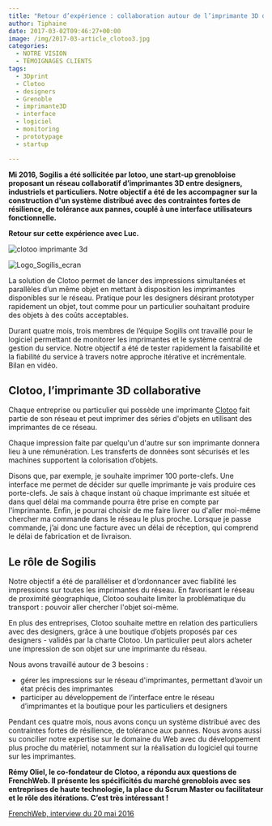 ```yaml
---
title: "Retour d’expérience : collaboration autour de l’imprimante 3D de Clotoo, « la manufacture particulière »"
author: Tiphaine
date: 2017-03-02T09:46:27+00:00
image: /img/2017-03-article_clotoo3.jpg
categories:
  - NOTRE VISION
  - TÉMOIGNAGES CLIENTS
tags:
  - 3Dprint
  - Clotoo
  - designers
  - Grenoble
  - imprimante3D
  - interface
  - logiciel
  - monitoring
  - prototypage
  - startup

---
```


**Mi 2016, Sogilis a été sollicitée par lotoo, une start-up grenobloise proposant un réseau collaboratif d’imprimantes 3D entre designers, industriels et particuliers. Notre objectif a été de les accompagner sur la construction d'un système distribué avec des contraintes fortes de résilience, de tolérance aux pannes, couplé à une interface utilisateurs fonctionnelle.**

**Retour sur cette expérience avec Luc.**

![clotoo imprimante 3d](/img/2017-02-logo-clotoo.png)

![Logo_Sogilis_ecran](/img/2017-02-Logo_Sogilis_ecran.jpg)

La solution de Clotoo permet de lancer des impressions simultanées et parallèles d’un même objet en mettant à disposition les imprimantes disponibles sur le réseau. Pratique pour les designers désirant prototyper rapidement un objet, tout comme pour un particulier souhaitant produire des objets à des coûts acceptables.

Durant quatre mois, trois membres de l’équipe Sogilis ont travaillé pour le logiciel permettant de monitorer les imprimantes et le système central de gestion du service. Notre objectif a été de tester rapidement la faisabilité et la fiabilité du service à travers notre approche itérative et incrémentale. Bilan en vidéo.

## Clotoo, l’imprimante 3D collaborative

Chaque entreprise ou particulier qui possède une imprimante [Clotoo](http://www.clotoo.com/) fait partie de son réseau et peut imprimer des séries d'objets en utilisant des imprimantes de ce réseau.

Chaque impression faite par quelqu'un d'autre sur son imprimante donnera lieu à une rémunération. Les transferts de données sont sécurisés et les machines supportent la colorisation d’objets.

Disons que, par exemple, je souhaite imprimer 100 porte-clefs. Une interface me permet de décider sur quelle imprimante je vais produire ces porte-clefs. Je sais à chaque instant où chaque imprimante est située et dans quel délai ma commande pourra être prise en compte par l'imprimante. Enfin, je pourrai choisir de me faire livrer ou d'aller moi-même chercher ma commande dans le réseau le plus proche. Lorsque je passe commande, j’ai donc une facture avec un délai de réception, qui comprend le délai de fabrication et de livraison.

## Le rôle de Sogilis

Notre objectif a été de paralléliser et d’ordonnancer avec fiabilité les impressions sur toutes les imprimantes du réseau. En favorisant le réseau de proximité géographique, Clotoo souhaite limiter la problématique du transport : pouvoir aller chercher l'objet soi-même.

En plus des entreprises, Clotoo souhaite mettre en relation des particuliers avec des designers, grâce à une boutique d’objets proposés par ces designers - validés par la charte Clotoo. Un particulier peut alors acheter une impression de son objet sur une imprimante du réseau.

Nous avons travaillé autour de 3 besoins :

- gérer les impressions sur le réseau d'imprimantes, permettant d’avoir un état précis des imprimantes
- participer au développement de l’interface entre le réseau d’imprimantes et la boutique pour les particuliers et designers

Pendant ces quatre mois, nous avons conçu un système distribué avec des contraintes fortes de résilience, de tolérance aux pannes. Nous avons aussi su concilier notre expertise sur le domaine du Web avec du développement plus proche du matériel, notamment sur la réalisation du logiciel qui tourne sur les imprimantes.

**Rémy Oliel, le co-fondateur de Clotoo, a répondu aux questions de FrenchWeb. Il présente les spécificités du marché grenoblois avec ses entreprises de haute technologie, la place du Scrum Master ou facilitateur et le rôle des itérations. C’est très intéressant !**

[FrenchWeb, interview du 20 mai 2016](http://www.dailymotion.com/video/x4bh0ji_le-debrief-de-la-semaine-avec-remy-oliel-clotoo-et-antoine-martin-zenly_tech)
